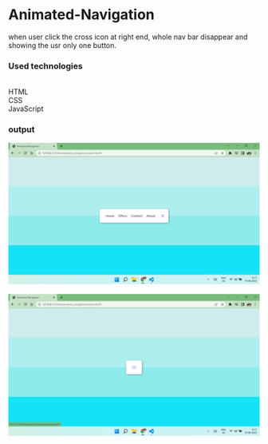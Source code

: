 # Animated-Navigation
when user click the cross icon at right end, whole nav bar disappear and showing the usr only one button.

### Used technologies ###
<br>HTML
<br>CSS
<br>JavaScript

### output ###
![Alt text](output2.png?raw=true "landing page")
<br>
<br>
![Alt text](output1.png?raw=true "afterclicking the cross button")
